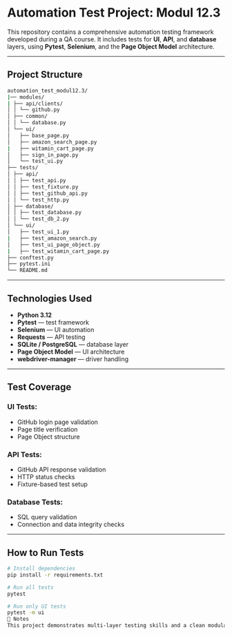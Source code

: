 # Automation Test Project: Modul 12.3

This repository contains a comprehensive automation testing framework developed during a QA course. It includes tests for **UI**, **API**, and **database** layers, using **Pytest**, **Selenium**, and the **Page Object Model** architecture.

---

## Project Structure

```bash
automation_test_modul12.3/ 
|── modules/ 
| ├── api/clients/ 
│ │ └── github.py 
│ ├── common/ 
│ │ └── database.py 
│ └── ui/
│   ├── base_page.py 
│   ├── amazon_search_page.py 
|   ├── witamin_cart_page.py
│   ├── sign_in_page.py 
│   └── test_ui.py 
├── tests/ 
│ ├── api/ 
│ │ ├── test_api.py 
│ │ ├── test_fixture.py 
│ │ ├── test_github_api.py 
│ │ └── test_http.py 
│ ├── database/ 
│ │ ├── test_database.py 
│ │ └── test_db_2.py 
│ └── ui/ 
│   ├── test_ui_1.py 
|   ├── test_amazon_search.py
│   ├── test_ui_page_object.py 
|   ├── test_witamin_cart_page.py
├── conftest.py 
├── pytest.ini 
└── README.md
```

---

## Technologies Used

- **Python 3.12**
- **Pytest** — test framework
- **Selenium** — UI automation
- **Requests** — API testing
- **SQLite / PostgreSQL** — database layer
- **Page Object Model** — UI architecture
- **webdriver-manager** — driver handling

---

## Test Coverage

### UI Tests:
- GitHub login page validation
- Page title verification
- Page Object structure

### API Tests:
- GitHub API response validation
- HTTP status checks
- Fixture-based test setup

### Database Tests:
- SQL query validation
- Connection and data integrity checks
---

## How to Run Tests

```bash
# Install dependencies
pip install -r requirements.txt

# Run all tests
pytest

# Run only UI tests
pytest -m ui
📌 Notes
This project demonstrates multi-layer testing skills and a clean modular structure. It was developed as part of a certified QA automation course and includes both required and extended functionality.
